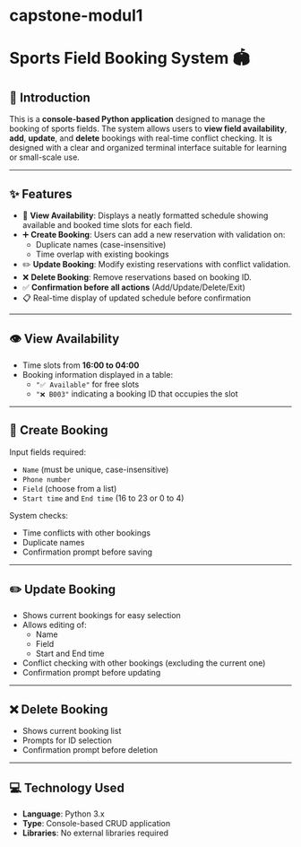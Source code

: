 # capstone-modul1
# Sports Field Booking System 🏟️

## 📌 Introduction
This is a **console-based Python application** designed to manage the booking of sports fields. The system allows users to **view field availability**, **add**, **update**, and **delete** bookings with real-time conflict checking. It is designed with a clear and organized terminal interface suitable for learning or small-scale use.

---

## ✨ Features

- 📅 **View Availability**: Displays a neatly formatted schedule showing available and booked time slots for each field.
- ➕ **Create Booking**: Users can add a new reservation with validation on:
  - Duplicate names (case-insensitive)
  - Time overlap with existing bookings
- ✏️ **Update Booking**: Modify existing reservations with conflict validation.
- ❌ **Delete Booking**: Remove reservations based on booking ID.
- ✅ **Confirmation before all actions** (Add/Update/Delete/Exit)
- 📋 Real-time display of updated schedule before confirmation

---

## 👁️ View Availability

- Time slots from **16:00 to 04:00**
- Booking information displayed in a table:
  - `"✅ Available"` for free slots
  - `"❌ B003"` indicating a booking ID that occupies the slot

---

## 📝 Create Booking

Input fields required:
- `Name` (must be unique, case-insensitive)
- `Phone number`
- `Field` (choose from a list)
- `Start time` and `End time` (16 to 23 or 0 to 4)

System checks:
- Time conflicts with other bookings
- Duplicate names
- Confirmation prompt before saving

---

## ✏️ Update Booking

- Shows current bookings for easy selection
- Allows editing of:
  - Name
  - Field
  - Start and End time
- Conflict checking with other bookings (excluding the current one)
- Confirmation prompt before updating

---

## ❌ Delete Booking

- Shows current booking list
- Prompts for ID selection
- Confirmation prompt before deletion

---

## 💻 Technology Used

- **Language**: Python 3.x
- **Type**: Console-based CRUD application
- **Libraries**: No external libraries required
